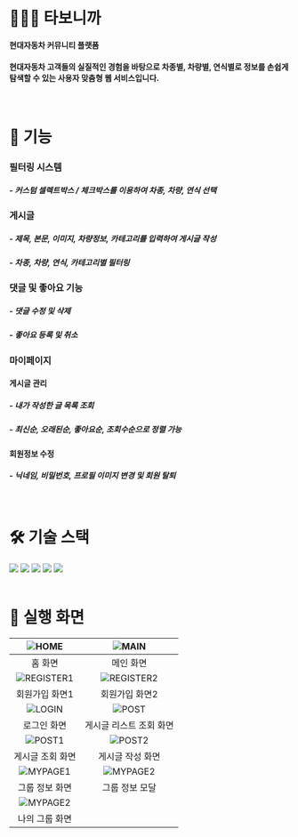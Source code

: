# 🧑🏻‍💻 타보니까
#### 현대자동차 커뮤니티 플랫폼
#### 현대자동차 고객들의 실질적인 경험을 바탕으로 차종별, 차량별, 연식별로 정보를 손쉽게 탐색할 수 있는 사용자 맞춤형 웹 서비스입니다.
<br />


# 🧾 기능
### 필터링 시스템
##### - 커스텀 셀렉트박스 / 체크박스를 이용하여 차종, 차량, 연식 선택
### 게시글 
##### - 제목, 본문, 이미지, 차량정보, 카테고리를 입력하여 게시글 작성
##### - 차종, 차량, 연식, 카테고리별 필터링
### 댓글 및 좋아요 기능
##### - 댓글 수정 및 삭제
##### - 좋아요 등록 및 취소
### 마이페이지
#### 게시글 관리
##### - 내가 작성한 글 목록 조회
##### - 최신순, 오래된순, 좋아요순, 조회수순으로 정렬 가능
#### 회원정보 수정
##### - 닉네임, 비밀번호, 프로필 이미지 변경 및 회원 탈퇴

<br/>

# 🛠️ 기술 스택
<div>
  <img src="https://img.shields.io/badge/vite-%23646CFF.svg?style=for-the-badge&logo=vite&logoColor=white"/>
  <img src="https://img.shields.io/badge/react-%2320232a.svg?style=for-the-badge&logo=react&logoColor=%2361DAFB"/>
  <img src="https://img.shields.io/badge/javascript-F7DF1E?style=for-the-badge&logo=javascript&logoColor=black">
  <img src="https://img.shields.io/badge/styled components-DB7093?style=for-the-badge&logo=styled-components&logoColor=white"/>
  <img src="https://img.shields.io/badge/AWS-%23FF9900.svg?style=for-the-badge&logo=amazon-aws&logoColor=white"/>
</div>
<br />

# 📱 실행 화면
| ![HOME](https://github.com/user-attachments/assets/174ee8ce-c96f-4fb4-86e3-851719467732) | ![MAIN](https://github.com/user-attachments/assets/2eaf2cc8-70d7-4df3-bd4c-5f0b04b7885f) |
|:----------:|:----------:|
|  홈 화면 | 메인 화면 |
| ![REGISTER1](https://github.com/user-attachments/assets/cf62121a-348b-47b4-bb41-0d379ad28d5d) | ![REGISTER2](https://github.com/user-attachments/assets/522383c1-9bd9-4816-baa1-9949908805c3) |
| 회원가입 화면1 | 회원가입 화면2|
| ![LOGIN](https://github.com/user-attachments/assets/87f6f7e7-7907-49eb-979c-b4faa7a27454) | ![POST](https://github.com/user-attachments/assets/4714da48-5418-4410-8955-356549550284) |
| 로그인 화면 | 게시글 리스트 조회 화면 |
| ![POST1](https://github.com/user-attachments/assets/d9c47591-1494-4239-b3dc-85f5896569a2) | ![POST2](https://github.com/user-attachments/assets/79aa76c6-9513-449e-bae9-fcd0539aa8d2) |
| 게시글 조회 화면 | 게시글 작성 화면 |
| ![MYPAGE1](https://github.com/user-attachments/assets/fd5f6928-4271-43dc-ab1d-46b67c0717ea) | ![MYPAGE2](https://github.com/user-attachments/assets/4ac55cd5-5fad-494e-8aba-d3f729ab7907) |
| 그룹 정보 화면 | 그룹 정보 모달 |
| ![MYPAGE2](https://github.com/user-attachments/assets/fd5f6928-4271-43dc-ab1d-46b67c0717ea) | 
| 나의 그룹 화면 |






<br />

